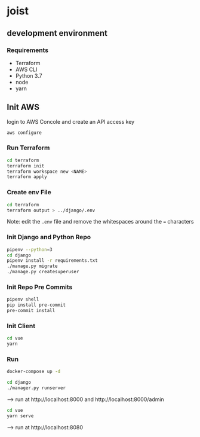 # joist


## development environment

### Requirements
 * Terraform
 * AWS CLI
 * Python 3.7
 * node
 * yarn

## Init AWS
login to AWS Concole and create an API access key
```sh
aws configure
```

### Run Terraform
```sh
cd terraform
terraform init
terraform workspace new <NAME>
terraform apply
```

### Create env File
```sh
cd terraform
terraform output > ../django/.env
```
Note: edit the `.env` file and remove the whitespaces around the `=` characters

### Init Django and Python Repo
```sh
pipenv --python=3
cd django
pipenv install -r requirements.txt
./manage.py migrate
./manage.py createsuperuser
```

### Init Repo Pre Commits
```sh
pipenv shell
pip install pre-commit
pre-commit install
```

### Init Client
```sh
cd vue
yarn
```

### Run
```sh
docker-compose up -d
```

```sh
cd django
./manager.py runserver
```
--> run at http://localhost:8000 and http://localhost:8000/admin

```sh
cd vue
yarn serve
```
--> run at http://localhost:8080
